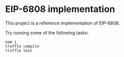 # EIP-6808 implementation

This project is a reference implementation of EIP-6808.

Try running some of the following tasks:

```shell
npm i
truffle compile
truffle test
```
